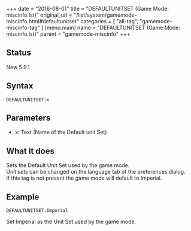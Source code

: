 +++
date = "2016-08-01"
title = "DEFAULTUNITSET (Game Mode: miscinfo.lst)"
original_url = "/list/system/gamemode-miscinfo.html#defaultunitset"
categories = [ "all-tag", "gamemode-miscinfo-tag" ]
[menu.main]
    name = "DEFAULTUNITSET (Game Mode: miscinfo.lst)"
    parent = "gamemode-miscinfo"
+++

## Status

New 5.9.1

## Syntax

`DEFAULTUNITSET:x`

## Parameters

-   x: Text (Name of the Default unit Set)



What it does
------------

Sets the Default Unit Set used by the game mode.\
 Unit sets can be changed on the language tab of the preferences
dialog.\
 If this tag is not present the game mode will default to Imperial.

Example
-------

`DEFAULTUNITSET:Imperial`

Set Imperial as the Unit Set used by the game mode.

